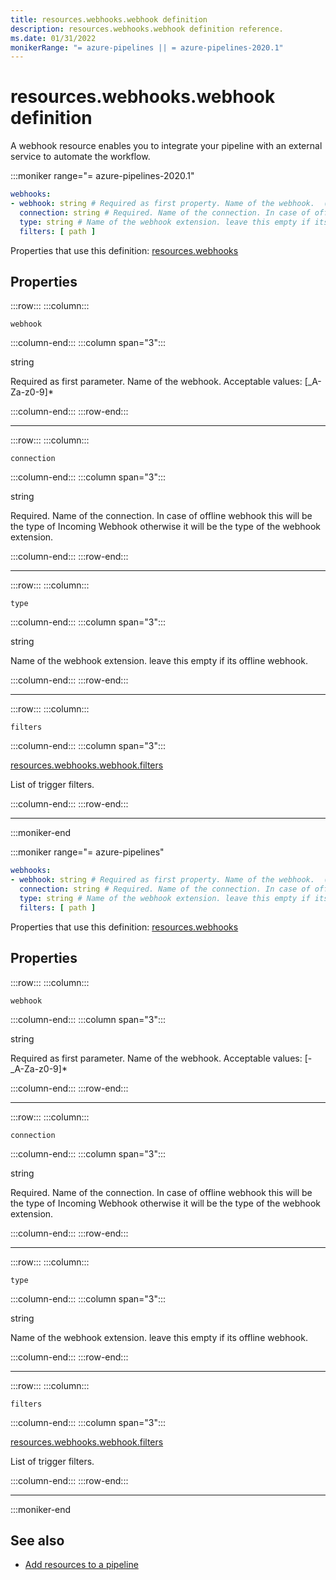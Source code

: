 ```yaml
---
title: resources.webhooks.webhook definition
description: resources.webhooks.webhook definition reference.
ms.date: 01/31/2022
monikerRange: "= azure-pipelines || = azure-pipelines-2020.1"
---
```


# resources.webhooks.webhook definition


A webhook resource enables you to integrate your pipeline with an external service to automate the workflow.


:::moniker range="= azure-pipelines-2020.1"

<!-- :::api-definition signature="webhookResource{webhook,connection}" version="azure-pipelines-2020.1"::: -->

```yaml
webhooks:
- webhook: string # Required as first property. Name of the webhook.  ([-_A-Za-z0-9]*)
  connection: string # Required. Name of the connection. In case of offline webhook this will be the type of Incoming Webhook otherwise it will be the type of the webhook extension.. 
  type: string # Name of the webhook extension. leave this empty if its offline webhook.. 
  filters: [ path ]
```


Properties that use this definition: [resources.webhooks](resources-webhooks.md)

## Properties


<!-- :::api-property::: -->
:::row:::
  :::column:::
   <!-- :::api-property-name::: -->
   `webhook`
   <!-- :::api-property-name-end::: -->
  :::column-end:::
  :::column span="3":::
<!-- :::api-property-type::: --> 
string
<!-- :::api-property-type-end::: -->  
<!-- :::api-desc type="property"::: -->Required as first parameter. Name of the webhook. Acceptable values: [_A-Za-z0-9]*
 <!-- :::api-desc-end::: -->
  :::column-end:::
:::row-end:::
<!-- :::api-property-end::: -->
___



<!-- :::api-property::: -->
:::row:::
  :::column:::
   <!-- :::api-property-name::: -->
   `connection`
   <!-- :::api-property-name-end::: -->
  :::column-end:::
  :::column span="3":::
<!-- :::api-property-type::: --> 
string
<!-- :::api-property-type-end::: -->  
<!-- :::api-desc type="property"::: -->Required. Name of the connection. In case of offline webhook this will be the type of Incoming Webhook otherwise it will be the type of the webhook extension. 
 <!-- :::api-desc-end::: -->
  :::column-end:::
:::row-end:::
<!-- :::api-property-end::: -->
___



<!-- :::api-property::: -->
:::row:::
  :::column:::
   <!-- :::api-property-name::: -->
   `type`
   <!-- :::api-property-name-end::: -->
  :::column-end:::
  :::column span="3":::
<!-- :::api-property-type::: --> 
string
<!-- :::api-property-type-end::: -->  
<!-- :::api-desc type="property"::: -->Name of the webhook extension. leave this empty if its offline webhook. 
 <!-- :::api-desc-end::: -->
  :::column-end:::
:::row-end:::
<!-- :::api-property-end::: -->
___



<!-- :::api-property::: -->
:::row:::
  :::column:::
   <!-- :::api-property-name::: -->
   `filters`
   <!-- :::api-property-name-end::: -->
  :::column-end:::
  :::column span="3":::
<!-- :::api-property-type::: --> 
[resources.webhooks.webhook.filters](resources-webhooks-webhook-filters.md)
<!-- :::api-property-type-end::: -->  
<!-- :::api-desc type="property"::: -->List of trigger filters. 
 <!-- :::api-desc-end::: -->
  :::column-end:::
:::row-end:::
<!-- :::api-property-end::: -->
___





<!-- :::api-definition-end::: -->

:::moniker-end

:::moniker range="= azure-pipelines"

<!-- :::api-definition signature="webhookResource{webhook,connection}" version="azure-pipelines"::: -->

```yaml
webhooks:
- webhook: string # Required as first property. Name of the webhook.  ([-_A-Za-z0-9]*)
  connection: string # Required. Name of the connection. In case of offline webhook this will be the type of Incoming Webhook otherwise it will be the type of the webhook extension.. 
  type: string # Name of the webhook extension. leave this empty if its offline webhook.. 
  filters: [ path ]
```


Properties that use this definition: [resources.webhooks](resources-webhooks.md)

## Properties


<!-- :::api-property::: -->
:::row:::
  :::column:::
   <!-- :::api-property-name::: -->
   `webhook`
   <!-- :::api-property-name-end::: -->
  :::column-end:::
  :::column span="3":::
<!-- :::api-property-type::: --> 
string
<!-- :::api-property-type-end::: -->  
<!-- :::api-desc type="property"::: -->Required as first parameter. Name of the webhook. Acceptable values: [-_A-Za-z0-9]*
 <!-- :::api-desc-end::: -->
  :::column-end:::
:::row-end:::
<!-- :::api-property-end::: -->
___



<!-- :::api-property::: -->
:::row:::
  :::column:::
   <!-- :::api-property-name::: -->
   `connection`
   <!-- :::api-property-name-end::: -->
  :::column-end:::
  :::column span="3":::
<!-- :::api-property-type::: --> 
string
<!-- :::api-property-type-end::: -->  
<!-- :::api-desc type="property"::: -->Required. Name of the connection. In case of offline webhook this will be the type of Incoming Webhook otherwise it will be the type of the webhook extension. 
 <!-- :::api-desc-end::: -->
  :::column-end:::
:::row-end:::
<!-- :::api-property-end::: -->
___



<!-- :::api-property::: -->
:::row:::
  :::column:::
   <!-- :::api-property-name::: -->
   `type`
   <!-- :::api-property-name-end::: -->
  :::column-end:::
  :::column span="3":::
<!-- :::api-property-type::: --> 
string
<!-- :::api-property-type-end::: -->  
<!-- :::api-desc type="property"::: -->Name of the webhook extension. leave this empty if its offline webhook. 
 <!-- :::api-desc-end::: -->
  :::column-end:::
:::row-end:::
<!-- :::api-property-end::: -->
___



<!-- :::api-property::: -->
:::row:::
  :::column:::
   <!-- :::api-property-name::: -->
   `filters`
   <!-- :::api-property-name-end::: -->
  :::column-end:::
  :::column span="3":::
<!-- :::api-property-type::: --> 
[resources.webhooks.webhook.filters](resources-webhooks-webhook-filters.md)
<!-- :::api-property-type-end::: -->  
<!-- :::api-desc type="property"::: -->List of trigger filters. 
 <!-- :::api-desc-end::: -->
  :::column-end:::
:::row-end:::
<!-- :::api-property-end::: -->
___





<!-- :::api-definition-end::: -->

:::moniker-end


<!-- Remarks -->


<!-- Examples -->


## See also

- [Add resources to a pipeline](/azure/devops/pipelines/process/resources)
